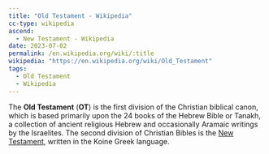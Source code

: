 ```yaml
---
title: "Old Testament - Wikipedia"
cc-type: wikipedia
ascend:
  - New Testament - Wikipedia
date: 2023-07-02
permalink: /en.wikipedia.org/wiki/:title
wikipedia: "https://en.wikipedia.org/wiki/Old_Testament"
tags:
  - Old Testament
  - Wikipedia
---
```

The **Old Testament** (**OT**) is the first division of the Christian biblical canon, which is based primarily upon the 24 books of the Hebrew Bible or Tanakh, a collection of ancient religious Hebrew and occasionally Aramaic writings by the Israelites. The second division of Christian Bibles is the [New Testament](/en.wikipedia.org/wiki/New_Testament), written in the Koine Greek language.
